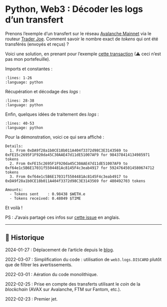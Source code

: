 # Python, Web3 : Décoder les logs d’un transfert

Prenons l’exemple d’un transfert sur le réseau [Avalanche Mainnet](https://www.avax.network) via le routeur [Trader Joe](https://lfj.gg/avalanche).
Comment savoir le nombre exact de *tokens* qui ont été transférés (envoyés et reçus) ?

Voici une solution, en prenant pour l’exemple [cette transaction](https://snowtrace.io/tx/0x5270f284b2a5432e264be7a173fd5f187983a86d80e7f65cf2e9125b7fde1e51) (⚠ ceci n’est pas mon portefeuille).

Imports et constantes :

```{literalinclude} snippets/web3py-decoder-logs-transfert.py
:lines: 1-26
:language: python
```

Récupération et décodage des *logs* :

```{literalinclude} snippets/web3py-decoder-logs-transfert.py
:lines: 28-38
:language: python
```

Enfin, quelques idées de traitement des *logs* :

```{literalinclude} snippets/web3py-decoder-logs-transfert.py
:lines: 40-53
:language: python
```

Pour la démonstration, voici ce qui sera affiché :

```{code-block} text
Details:
  1. From 0xDA9f28a1b0CE18b011A404f3372d98C3E3143569 to 0xFE15c2695F1F920da45C30AAE47d11dE51007AF9 for 984378414134985971 tokens
  2. From 0xFE15c2695F1F920da45C30AAE47d11dE51007AF9 to 0xf64e1c5B6E17031f5504481Ac8145F4c3eab4917 for 59247645014580674712 tokens
  3. From 0xf64e1c5B6E17031f5504481Ac8145F4c3eab4917 to 0xDA9f28a1b0CE18b011A404f3372d98C3E3143569 for 480492703 tokens

Amounts:
  - Tokens sent    : 0.98438 $WETH.e
  - Tokens received: 0.48049 $TIME
```

Et voilà !

PS : J’avais partagé ces infos sur [cette issue](https://github.com/ethereum/web3.py/issues/1061#issuecomment-1049177039) en anglais.

---

## 📜 Historique

2024-01-27
: Déplacement de l’article depuis le [blog](https://www.tiger-222.fr/?d=2022/02/23/21/24/20-python-web3-decoder-les-logs-dun-transfert).

2022-03-07
: Simplification du code : utilisation de `web3.logs.DISCARD` plutôt que de filtrer les avertissements.

2022-03-01
: Aération du code monolithique.

2022-02-25
: Prise en compte des transferts utilisant le *coin* de la *blockchain* (AVAX sur Avalanche, FTM sur Fantom, etc.).

2022-02-23
: Premier jet.
